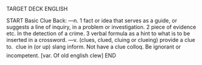 TARGET DECK
ENGLISH

START
Basic
Clue
Back: —n. 1 fact or idea that serves as a guide, or suggests a line of inquiry, in a problem or investigation. 2 piece of evidence etc. In the detection of a crime. 3 verbal formula as a hint to what is to be inserted in a crossword. —v. (clues, clued, cluing or clueing) provide a clue to.  clue in (or up) slang inform. Not have a clue colloq. Be ignorant or incompetent. [var. Of old english clew]
END
